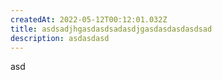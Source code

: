 ```yaml
---
createdAt: 2022-05-12T00:12:01.032Z
title: asdsadjhgasdasdsadasdjgasdasdasdasdsad
description: asdasdasd
---
```

asd